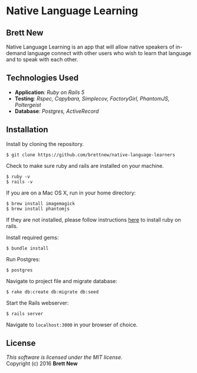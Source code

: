 #  Native Language Learning
## Brett New

Native Language Learning is an app that will allow native speakers of in-demand language connect with other users who wish to learn that language and to speak with each other.

## Technologies Used

* **Application**: *Ruby on Rails 5*<br>
* **Testing**: *Rspec, Capybara, Simplecov, FactoryGirl, PhantomJS, Poltergeist*<br>
* **Database**: *Postgres, ActiveRecord*

Installation
------------

Install by cloning the repository.  
```
$ git clone https://github.com/brettnew/native-language-learners
```

Check to make sure ruby and rails are installed on your machine.  
```
$ ruby -v
$ rails -v
```

If you are on a Mac OS X, run in your home directory:
```
$ brew install imagemagick
$ brew install phantomjs
```

If they are not installed, please follow instructions [here](http://guides.rubyonrails.org/getting_started.html#installing-rails) to install ruby on rails.

Install required gems:
```
$ bundle install
```

Run Postgres:
```
$ postgres
```

Navigate to project file and migrate database:
```
$ rake db:create db:migrate db:seed
```

Start the Rails webserver:
```
$ rails server
```

Navigate to `localhost:3000` in your browser of choice.

License
-------
_This software is licensed under the MIT license._<br>
Copyright (c) 2016 **Brett New**
